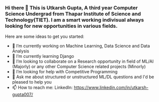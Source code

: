 ### Hi there 👋 This is Utkarsh Gupta, A third year Computer Science Undergrad from Thapar Institute of Science and Technology(TIET). I am a smart working indivisual always looking for new opportunities in various fields.

Here are some ideas to get you started:

- 🔭 I’m currently working on Machine Learning, Data Science and Data Analysis
- 🌱 I’m currently learning Django
- 👯 I’m looking to collaborate on a Research opportunity in field of ML/AI (Majorly) or any other Computer Science related projects (Minorly)
- 🤔 I’m looking for help with Competitive Programming
- 💬 Ask me about structured or unstructured ML/DL questions and I'd be pleased to help you
- 📫 How to reach me: LinkedIn: https://www.linkedin.com/in/utkarsh-gupta007/

